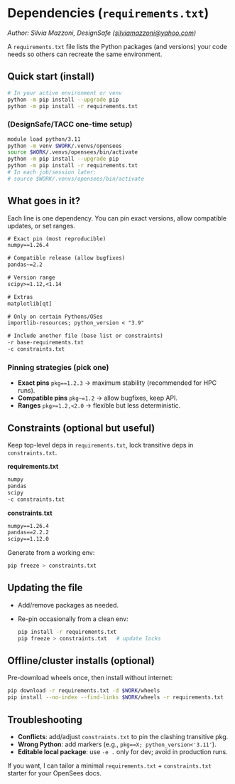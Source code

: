 # Dependencies (`requirements.txt`)

*Author: Silvia Mazzoni, DesignSafe ([silviamazzoni@yahoo.com](mailto:silviamazzoni@yahoo.com))*

A `requirements.txt` file lists the Python packages (and versions) your code needs so others can recreate the same environment.

## Quick start (install)

```bash
# In your active environment or venv
python -m pip install --upgrade pip
python -m pip install -r requirements.txt
```

### (DesignSafe/TACC one-time setup)

```bash
module load python/3.11
python -m venv $WORK/.venvs/opensees
source $WORK/.venvs/opensees/bin/activate
python -m pip install --upgrade pip
python -m pip install -r requirements.txt
# In each job/session later:
# source $WORK/.venvs/opensees/bin/activate
```

## What goes in it?

Each line is one dependency. You can pin exact versions, allow compatible updates, or set ranges.

```txt
# Exact pin (most reproducible)
numpy==1.26.4

# Compatible release (allow bugfixes)
pandas~=2.2

# Version range
scipy>=1.12,<1.14

# Extras
matplotlib[qt]

# Only on certain Pythons/OSes
importlib-resources; python_version < "3.9"

# Include another file (base list or constraints)
-r base-requirements.txt
-c constraints.txt
```

### Pinning strategies (pick one)

* **Exact pins** `pkg==1.2.3` → maximum stability (recommended for HPC runs).
* **Compatible pins** `pkg~=1.2` → allow bugfixes, keep API.
* **Ranges** `pkg>=1.2,<2.0` → flexible but less deterministic.

## Constraints (optional but useful)

Keep top-level deps in `requirements.txt`, lock transitive deps in `constraints.txt`.

**requirements.txt**

```txt
numpy
pandas
scipy
-c constraints.txt
```

**constraints.txt**

```txt
numpy==1.26.4
pandas==2.2.2
scipy==1.12.0
```

Generate from a working env:

```bash
pip freeze > constraints.txt
```

## Updating the file

* Add/remove packages as needed.
* Re-pin occasionally from a clean env:

  ```bash
  pip install -r requirements.txt
  pip freeze > constraints.txt   # update locks
  ```

## Offline/cluster installs (optional)

Pre-download wheels once, then install without internet:

```bash
pip download -r requirements.txt -d $WORK/wheels
pip install --no-index --find-links $WORK/wheels -r requirements.txt
```

## Troubleshooting

* **Conflicts**: add/adjust `constraints.txt` to pin the clashing transitive pkg.
* **Wrong Python**: add markers (e.g., `pkg==X; python_version<'3.11'`).
* **Editable local package**: use `-e .` only for dev; avoid in production runs.

If you want, I can tailor a minimal `requirements.txt` + `constraints.txt` starter for your OpenSees docs.
